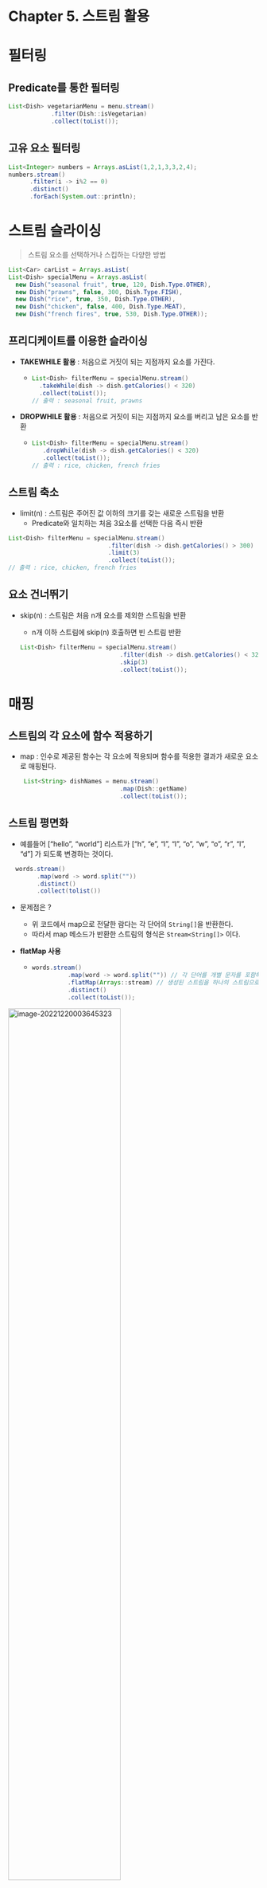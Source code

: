 # Chapter 5. 스트림 활용

# 필터링

## Predicate를 통한 필터링

```java
List<Dish> vegetarianMenu = menu.stream()  
            .filter(Dish::isVegetarian)
            .collect(toList());
```

## 고유 요소 필터링

```java
List<Integer> numbers = Arrays.asList(1,2,1,3,3,2,4);  
numbers.stream()  
      .filter(i -> i%2 == 0)
      .distinct()
      .forEach(System.out::println); 
```

# 스트림 슬라이싱

> 스트림 요소를 선택하거나 스킵하는 다양한 방법

```java
List<Car> carList = Arrays.asList(
List<Dish> specialMenu = Arrays.asList(
  new Dish("seasonal fruit", true, 120, Dish.Type.OTHER),
  new Dish("prawns", false, 300, Dish.Type.FISH),
  new Dish("rice", true, 350, Dish.Type.OTHER),
  new Dish("chicken", false, 400, Dish.Type.MEAT),
  new Dish("french fires", true, 530, Dish.Type.OTHER));
```

## 프리디케이트를 이용한 슬라이싱

- **TAKEWHILE 활용** : 처음으로 거짓이 되는 지점까지 요소를 가진다.

  - ```java
    List<Dish> filterMenu = specialMenu.stream()
      .takeWhile(dish -> dish.getCalories() < 320)
      .collect(toList());
    // 출력 : seasonal fruit, prawns
    ```

- **DROPWHILE 활용** : 처음으로 거짓이 되는 지점까지 요소를 버리고 남은 요소를 반환

  - ```java
    List<Dish> filterMenu = specialMenu.stream()
       .dropWhile(dish -> dish.getCalories() < 320)
       .collect(toList());
    // 출력 : rice, chicken, french fries
    ```

## 스트림 축소

- limit(n) : 스트림은 주어진 값 이하의 크기를 갖는 새로운 스트림을 반환 
  - Predicate와 일치하는 처음 3요소를 선택한 다음 즉시 반환

```java
List<Dish> filterMenu = specialMenu.stream()
                            .filter(dish -> dish.getCalories() > 300)
                            .limit(3)
                            .collect(toList());
// 출력 : rice, chicken, french fries
```

## 요소 건너뛰기

- skip(n) : 스트림은 처음 n개 요소를 제외한 스트림을 반환

  - n개 이하 스트림에 skip(n) 호출하면 빈 스트림 반환

  ```java
  List<Dish> filterMenu = specialMenu.stream()
                              .filter(dish -> dish.getCalories() < 320)
                              .skip(3)
                              .collect(toList());
  ```

# 매핑

## 스트림의 각 요소에 함수 적용하기

- map : 인수로 제공된 함수는 각 요소에 적용되며 함수를 적용한 결과가 새로운 요소로 매핑된다.

  ```java
   List<String> dishNames = menu.stream()
                              .map(Dish::getName)
                              .collect(toList());
  ```

## 스트림 평면화

- 예를들어 [“hello”, “world”] 리스트가 [“h”, “e”, “l”, “l”, “o”, “w”, “o”, “r”, “l”, “d”] 가 되도록 변경하는 것이다.

```java
  words.stream()
        .map(word -> word.split(""))
        .distinct()
        .collect(tolist())
```

- 문제점은 ? 

  - 위 코드에서 map으로 전달한 람다는 각 단어의 `String[]`을 반환한다.
  - 따라서 map 메소드가 반환한 스트림의 형식은 `Stream<String[]>` 이다.

- **flatMap 사용**

  - ```java
    words.stream()
              .map(word -> word.split("")) // 각 단어를 개별 문자를 포함하는 배열로 변환 
              .flatMap(Arrays::stream) // 생성된 스트림을 하나의 스트림으로 평면화
              .distinct()
              .collect(toList());
    ```

<img src="https://raw.githubusercontent.com/hscom96/ImageStore/main/images/2022/12/20/image-20221220003645323.png" alt="image-20221220003645323" style="width:67%;" />



# 검색과 매칭

## Predicate가 적어도 한 요소와 일치하는지 확인

- anyMatch 메서드 사용

```javascript
if(menu.stream().anyMatch(Dish::isVegetarian)) {
  System.out.println("The menu is somewhat vegetarian friendly!!");
}
```

## Predicate가 적어도 모든 요소와 일치하는지 검사

```java
boolean isHealthy = menu.stream().allMatch(dish -> dish.getCalories() < 1000);
```

## Predicate가 모든 요소와 일치하지 않는지 검사

- noneMatch는 allMatch와 반대 연산을 수행

```java
boolean isHealthy = menu.stream().noneMatch(dish -> dish.getCalories() >= 1000);
```

> - allMatch, allMatch, noneMatch 세 메서드는 스트림 쇼트서킷 기법, 즉 자바의 &&, ||와 같은 연산을 활용
> - 쇼트서킷 평가 : 때로는 전체스트림을 처리하지 않았더라도 결과를 반환할 수 있다.

## 요소 검색

- findAny 메서드 : 현재 스트림에서 임의의 요소 반환
  - 쇼트 서킷을 이용해서 결과 찾는 즉시 실행 종료

```java
Optional<Dish> dish = menu.stream()
  .filter(Dish::isVegetarian)
  .findAny();
```

## 첫번째 요소 찾기

```java
List<Integer> someNumbers = Arrays.asList(1,2,3,4,5);
Optional<Integer> firstSquareDivisibleByThree = someNumbers.stream()
  .map(n -> n * n)
  .filter(n -> n % 3 == 0)
  .findFirst(); //9
```

> - findFirst와 findAny는 언제 사용하나?
>   - 바로 병렬성 때문이다. 병렬실행에서는 첫 번째요소를 찾기 어렵다. 따라서 요소의 반환 순서가 상관없다면 병렬 스트림에서는 제약이 적은 findAny를 사용한다.

# 리듀싱

- 리듀싱 연산 : 모든 스트림 요소를 처리해서 값으로 도출

## 요소의 합

- **for-each 이용**

```java
int sum = 0;
for(int x : numbers) {
  sum += x;
}
```

- **reduce 사용하기**
  - 초기값 0
  - 두 요소를 조합해서 새로운 값을 만드는 `BinaryOperator<T>`

```java
int sum = numbers.stream().reduce(0, (a,b) -> a+b);
```

### reduce 진행 과정

```
// 숫자리스트 : 8,4,1,9,7,5
reduce(0, (a, b) -> a + b)
```

- 초기값 0이 a의 자리에 들어가고, b에는 8이 들어간다.
  - 누적값 : 8
- 누적값 8이 a에 들어가고, b에는 4가 들어간다.
  - 누적값 : 12
- 누적값 12가 a에 들어가고, b에는 1이 들어간다.
  - 누적값 : 13
- 반복...

메서드 참조를 통해 간결하게 만들 수 있음

```java
int sum = numbers.stream().reduce(0, Integer::sum);
```

### 초기값 없는경우

- 초기값 없도록 오버로드된 reduce 존재, 이 reduce는 Optional 객체 반환
- Optional을 반환하는 이유는 스트림에 아무요소가 없을 수 있어서

```java
Optional<Integer> sum = numbers.stream().reduce((a, b) -> (a + b));
```

### 최댓값과 최솟값

- 최댓값 구하기

  - ```java
    Optional<Integer> max = numbers.stream().reduce(Integer::max)
    ```

# 상태 없음과 상태 있음

- 내부 상태 없는 연산
  - ex) map, filter 등등
- 내부 상태를 갖는 연산
  - ex) reduce, max, sum
  - 주의사항 : 내부 상태 크기는 한정되어있다.

# 숫자형 스트림

```java
menu.stream()
    .map(Dish::getCalories)
    .reduce(0, Integer::sum);
```

- 위 코드 단점 : 내부적으로 합계를 계산하기 전에 **Integer를 기본형으로 언박싱** 해야한다. 

## 기본형 특화 스트림

따라서 위와 같은 **박싱 비용을 피할 수 있도록 기본형 특화 스트림을 제공** 

- `mapToInt`, `mapToDouble`, `mapToLong`은 Stream<T> 대신 특화된 스트림(IntStream.. 등)을 반환한다.
- IntStream은 max, min, average 등 여러 유틸리티 메서드 지원

```java
menu.stream()
    .mapToInt(Dish::getCalories) // IntStream 반환
    .sum();
```

## 객체 스트림으로 복원하기

- `IntStream`은 기본형의 정수값만 만들 수 있다.
  - IntStream`의 map 연산은 'int를 인수로 받아서 int를 반환하는 람다(IntUnaryOperator)를 인수로 받는다.
- 정수가 아닌 Dish 같은 다른 값을 반환 하고 싶다면 ? -> 일반 스트림 변환(boxed 메서드 이용)

```java
IntStream intStream = menu.stream().mapToInt(Dish::getCalories);
Stream(Integer> stream = intStream.boxed(); // 숫자 스트림을 일반 스트림으로 변환
```

## 기본값 : OptionalInt

```java
OptionalInt maxCalories =    menu.stream()
    .mapToInt(Dish::getCalories)
    .max();

int max = maxCalories.orElse(1); // 값이 없을 때 기본 최댓값을 명시적으로 설정
```

## 숫자범위

```java
IntStream evenNumbers = IntStream.rangeClosed(1, 100)
    .filter(x -> x % 2 == 0); // 1부터 100까지의 짝수 스트림
```

# 스트림 만들기

## null이 될 수 있는 객체로 스트림 만들기

- before

  - ```java
    String homeValue = System.getProperty("home");
    Stream<String> homeValueStream = homeValue == null ? Stream.empty() : Stream.of(value);
    ```

  - ​	null이 될 수 있는 객체를 만들어야 할때 위 처럼 명시적으로 확인해야했다.

- after

  - ```java
    Stream<String> homeValueStream = Stream.ofNullable(System.getProperty("home"));
    ```



## 함수로 무한 스트림 만들기

```java
Stream.iterate(0, n -> n + 2)
    .limit(10)
    .forEach(System.out::println); // 0, 2, 4, 6, 8, 10, 12, 14, 16, 18, 20
```

- **iterate 메서드**
  - 일반적으로 연속된 일련의 값을 만들때 사용
- 무한한 크기의 스트림을 처리하고 있으므로 limit을 사용해서 명시적으로 크기를 제한해야한다.



```java
Stream.getnerate(Math::random)
    .limit(5)
    .forEach(System.out::println);
```

- **generate 메서드**
  - iterate와 달리 generate는 생산된 각 값을 연속적으로 계산하지 않는다.
  - generate는 Supplier<T>를 인수로 받아서 새로운 값을 생산한다.





# QUIZ

1) (______)는 결과를 찾는 즉시 반환하며, 전체 스트림을 처리하지 않는것을 뜻한다.
2) flilter, map 등은 상태를 저장하지 않는 상태 없는 연산 이다. 
   반면 sorted, distinct 등의 메서드는 새로운 스트림을 반환하기 앞서 스트림의 모든 요소를 버퍼에 저장해야한다. 이런 메서드를 (_________)라고 부른다.

